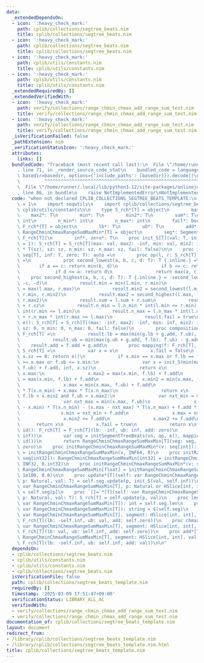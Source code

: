 ```yaml
---
data:
  _extendedDependsOn:
  - icon: ':heavy_check_mark:'
    path: cplib/collections/segtree_beats.nim
    title: cplib/collections/segtree_beats.nim
  - icon: ':heavy_check_mark:'
    path: cplib/collections/segtree_beats.nim
    title: cplib/collections/segtree_beats.nim
  - icon: ':heavy_check_mark:'
    path: cplib/utils/constants.nim
    title: cplib/utils/constants.nim
  - icon: ':heavy_check_mark:'
    path: cplib/utils/constants.nim
    title: cplib/utils/constants.nim
  _extendedRequiredBy: []
  _extendedVerifiedWith:
  - icon: ':heavy_check_mark:'
    path: verify/collections/range_chmin_chmax_add_range_sum_test.nim
    title: verify/collections/range_chmin_chmax_add_range_sum_test.nim
  - icon: ':heavy_check_mark:'
    path: verify/collections/range_chmin_chmax_add_range_sum_test.nim
    title: verify/collections/range_chmin_chmax_add_range_sum_test.nim
  _isVerificationFailed: false
  _pathExtension: nim
  _verificationStatusIcon: ':heavy_check_mark:'
  attributes:
    links: []
  bundledCode: "Traceback (most recent call last):\n  File \"/home/runner/.local/lib/python3.12/site-packages/onlinejudge_verify/documentation/build.py\"\
    , line 71, in _render_source_code_stat\n    bundled_code = language.bundle(stat.path,\
    \ basedir=basedir, options={'include_paths': [basedir]}).decode()\n          \
    \         ^^^^^^^^^^^^^^^^^^^^^^^^^^^^^^^^^^^^^^^^^^^^^^^^^^^^^^^^^^^^^^^^^^^^^^^^^^^^^^^^^\n\
    \  File \"/home/runner/.local/lib/python3.12/site-packages/onlinejudge_verify/languages/nim.py\"\
    , line 86, in bundle\n    raise NotImplementedError\nNotImplementedError\n"
  code: "when not declared CPLIB_COLLECTIONS_SEGTREE_BEATS_TEMPLATE:\n    const CPLIB_COLLECTIONS_SEGTREE_BEATS_TEMPLATE*\
    \ = 1\n    import sequtils\n    import cplib/collections/segtree_beats\n    import\
    \ cplib/utils/constants\n\n    type S_rch*[T] = object\n        max*: T\n    \
    \    max2*: T\n        min*: T\n        min2*: T\n        sum*: T\n        sz*:\
    \ int\n        n_min*: int\n        n_max*: int\n        fail*: bool\n    type\
    \ F_rch*[T] = object\n        lb*: T\n        ub*: T\n        add*: T\n\n    type\
    \ RangeChminChmaxRangeSumMaxMin*[T] = object\n        seg*: SegmentTreeBeats[S_rch[T],\
    \ F_rch[T]]\n        inf*, zero*: T\n    proc init_S[T](val: T, inf: T, sz: int\
    \ = 1): S_rch[T] = S_rch[T](max: val, max2: -inf, min: val, min2: inf, sum: val\
    \ * T(sz), sz: sz, n_min: sz, n_max: sz, fail: false)\n\n    proc initRangeChminChmaxRangeSumMaxMin*[T](v:\
    \ seq[T], inf: T, zero: T): auto =\n        proc op(l, r: S_rch[T]): S_rch[T]\
    \ =\n            proc second_lowest(a, b, c, d: T): T {.inline.} =\n         \
    \       if a == c: return min(b, d)\n                if b <= c: return b\n   \
    \             if d <= a: return d\n                return max(a, c)\n        \
    \    proc second_highest(a, b, c, d: T): T {.inline.} = -second_lowest(-a, -b,\
    \ -c, -d)\n            result.min = min(l.min, r.min)\n            result.max\
    \ = max(l.max, r.max)\n            result.min2 = second_lowest(l.min, l.min2,\
    \ r.min, r.min2)\n            result.max2 = second_highest(l.max, l.max2, r.max,\
    \ r.max2)\n            result.sum = l.sum + r.sum\n            result.sz = l.sz\
    \ + r.sz\n            result.n_min = l.n_min * int(l.min <= r.min) + r.n_min *\
    \ int(r.min <= l.min)\n            result.n_max = l.n_max * int(l.max >= r.max)\
    \ + r.n_max * int(r.max >= l.max)\n            result.fail = true\n        proc\
    \ e(): S_rch[T] = S_rch[T](max: -inf, max2: -inf, min: inf, min2: inf, sum: zero,\
    \ sz: 0, n_min: 0, n_max: 0, fail: false)\n        proc composition(f, g: F_rch[T]):\
    \ F_rch[T] =\n            result.lb = max(min(g.lb + g.add, f.ub), f.lb) - g.add\n\
    \            result.ub = min(max(g.ub + g.add, f.lb), f.ub) - g.add\n        \
    \    result.add = f.add + g.add\n        proc mapping(f: F_rch[T], x: S_rch[T]):\
    \ S_rch[T] =\n            var x = x\n            x.fail = false\n            if\
    \ x.sz == 0: return e()\n            if x.min == x.max or f.lb == f.ub or f.lb\
    \ >= x.max or f.ub <= x.min:\n                var x = init_S(min(max(x.min, f.lb),\
    \ f.ub) + f.add, inf, x.sz)\n                return x\n            if x.min2 ==\
    \ x.max:\n                x.max2 = max(x.min, f.lb) + f.add\n                x.min\
    \ = max(x.min, f.lb) + f.add\n                x.min2 = min(x.max, f.ub) + f.add\n\
    \                x.max = min(x.max, f.ub) + f.add\n                x.sum = x.min\
    \ * T(x.n_min) + x.max * T(x.n_max)\n                return x\n            if\
    \ f.lb < x.min2 and f.ub > x.max2:\n                var nxt_min = max(x.min, f.lb)\n\
    \                var nxt_max = min(x.max, f.ub)\n                x.sum += (nxt_min\
    \ - x.min) * T(x.n_min) - (x.max - nxt_max) * T(x.n_max) + f.add * T(x.sz)\n \
    \               x.min = nxt_min + f.add\n                x.max = nxt_max + f.add\n\
    \                x.min2 += f.add\n                x.max2 += f.add\n          \
    \      return x\n            x.fail = true\n            return x\n        proc\
    \ id(): F_rch[T] = F_rch[T](lb: -inf, ub: inf, add: zero)\n        var vn = v.mapIt(init_S(it,\
    \ inf))\n        var seg = initSegmentTreeBeats(vn, op, e(), mapping, composition,\
    \ id())\n        return RangeChminChmaxRangeSumMaxMin[T](seg: seg, inf: inf, zero:\
    \ zero)\n    proc initRangeChminChmaxRangeSumMaxMin*(v: seq[int]): RangeChminChmaxRangeSumMaxMin[int]\
    \ = initRangeChminChmaxRangeSumMaxMin(v, INF64, 0)\n    proc initRangeChminChmaxRangeSumMaxMin*(v:\
    \ seq[int32]): RangeChminChmaxRangeSumMaxMin[int32] = initRangeChminChmaxRangeSumMaxMin(v,\
    \ INF32, 0.int32)\n    proc initRangeChminChmaxRangeSumMaxMin*(v: seq[float]):\
    \ RangeChminChmaxRangeSumMaxMin[float] = initRangeChminChmaxRangeSumMaxMin(v,\
    \ 1e100, 0.0)\n\n    proc update*[T](self: var RangeChminChmaxRangeSumMaxMin[T],\
    \ p: Natural, val: T) = self.seg.update(p, init_S(val, self.inf))\n    proc `[]`*[T](self:\
    \ var RangeChminChmaxRangeSumMaxMin[T], p: Natural or HSlice[int, int]): S_rch[T]\
    \ = self.seg[p]\n    proc `[]=`*[T](self: var RangeChminChmaxRangeSumMaxMin[T],\
    \ p: Natural, val: T): S_rch[T] = self.update(p, val)\n    proc len*[T](self:\
    \ var RangeChminChmaxRangeSumMaxMin[T]): int = self.seg.len\n    proc `$`*[T](self:\
    \ var RangeChminChmaxRangeSumMaxMin[T]): string = $(self.seg)\n    proc chmin*[T](self:\
    \ var RangeChminChmaxRangeSumMaxMin[T], segment: HSlice[int, int], val: T) = self.seg.apply(segment,\
    \ F_rch[T](lb: -self.inf, ub: val, add: self.zero))\n    proc chmax*[T](self:\
    \ var RangeChminChmaxRangeSumMaxMin[T], segment: HSlice[int, int], val: T) = self.seg.apply(segment,\
    \ F_rch[T](lb: val, ub: self.inf, add: self.zero))\n    proc add*[T](self: var\
    \ RangeChminChmaxRangeSumMaxMin[T], segment: HSlice[int, int], val: T) = self.seg.apply(segment,\
    \ F_rch[T](lb: -self.inf, ub: self.inf, add: val))\n\n"
  dependsOn:
  - cplib/collections/segtree_beats.nim
  - cplib/utils/constants.nim
  - cplib/utils/constants.nim
  - cplib/collections/segtree_beats.nim
  isVerificationFile: false
  path: cplib/collections/segtree_beats_template.nim
  requiredBy: []
  timestamp: '2025-03-09 17:51:47+09:00'
  verificationStatus: LIBRARY_ALL_AC
  verifiedWith:
  - verify/collections/range_chmin_chmax_add_range_sum_test.nim
  - verify/collections/range_chmin_chmax_add_range_sum_test.nim
documentation_of: cplib/collections/segtree_beats_template.nim
layout: document
redirect_from:
- /library/cplib/collections/segtree_beats_template.nim
- /library/cplib/collections/segtree_beats_template.nim.html
title: cplib/collections/segtree_beats_template.nim
---
```

